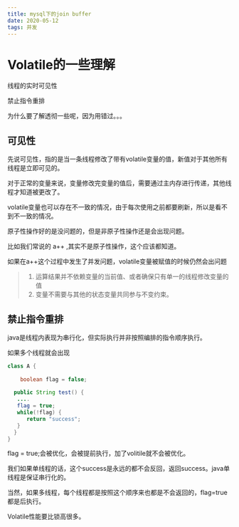 ```yaml
---
title: mysql下的join buffer
date: 2020-05-12
tags: 并发
---
```


# Volatile的一些理解

线程的实时可见性

禁止指令重排



为什么要了解透彻一些呢，因为用错过。。。

## 可见性

先说可见性，指的是当一条线程修改了带有volatile变量的值，新值对于其他所有线程是立即可见的。

对于正常的变量来说，变量修改完变量的值后，需要通过主内存进行传递，其他线程才知道被更改了。



volatile变量也可以存在不一致的情况，由于每次使用之前都要刷新，所以是看不到不一致的情况。



原子性操作好的是没问题的，但是非原子性操作还是会出现问题。

比如我们常说的 a++ ,其实不是原子性操作，这个应该都知道。

如果在a++这个过程中发生了并发问题，volatile变量被赋值的时候仍然会出问题



> 1. 运算结果并不依赖变量的当前值、或者确保只有单一的线程修改变量的值
> 2. 变量不需要与其他的状态变量共同参与不变约束。



## 禁止指令重排



java是线程内表现为串行化，但实际执行并非按照编排的指令顺序执行。

如果多个线程就会出现



```java
class A {
  
 	boolean flag = false;
  
  public String test() {
   ....
   flag = true;
   while(!flag) {
      return "success";
   }
  } 
}
```

 flag = true;会被优化，会被提前执行，加了volitile就不会被优化。



我们如果单线程的话，这个success是永远的都不会反回，返回success。java单线程是保证串行化的。

当然，如果多线程，每个线程都是按照这个顺序来也都是不会返回的，flag=true都是后执行。



Volatile性能要比锁高很多。